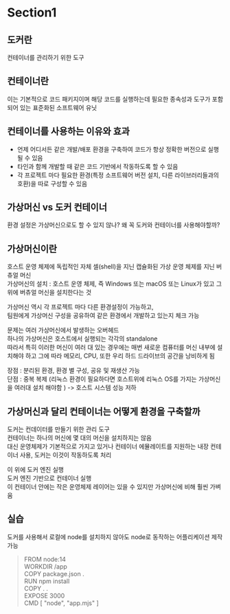 # Section1 

## 도커란
컨테이너를 관리하기 위한 도구 
##  컨테이너란
이는 기본적으로 코드 패키지이며 해당 코드를 실행하는데 필요한 종속성과
도구가 포함되어 있는 표준화된 소프트웨어 유닛 

##  컨테이너를 사용하는 이유와 효과
- 언제 어디서든 같은 개발/배포 환경을 구축하여 코드가 항상 정확한 버전으로 실행될 수 있음   
- 타인과 함께 개발할 때 같은 코드 기반에서 작동하도록 할 수 있음
- 각 프로젝트 마다 필요한 환경(특정 소프트웨어 버전 설치, 다른 라이브러리들과의 호환)을 따로 구성할 수 있음 

##  가상머신 vs 도커 컨테이너 
환경 설정은 가상머신으로도 할 수 있지 않나? 왜 꼭 도커와 컨테이너를 사용해야할까?

##  가상머신이란
호스트 운영 체제에 독립적인 자체 셀(shell)을 지닌 캡슐화된 가상 운영 체제를 지닌 버츄얼 머신  
가상머신의 설치 : 호스트 운영 체제, 즉 Windows 또는 macOS 또는 Linux가 있고 그 위에 버츄얼 머신을 설치한다는 것

가상머신 역시 각 프로젝트 마다 다른 환경설정이 가능하고,   
팀원에게 가상머신 구성을 공유하여 같은 환경에서 개발하고 있는지 체크 가능

문제는 여러 가상머신에서 발생하는 오버헤드  
하나의 가상머신은 호스트에서 실행되는 각각의 standalone   
따라서 특히 이러한 머신이 여러 대 있는 경우에는
매번 새로운 컴퓨터를 머신 내부에 설치해야 하고
그에 따라 메모리, CPU, 또한 우리 하드 드라이브의 공간을 낭비하게 됨

장점 : 분리된 환경, 환경 별 구성, 공유 및 재생산 가능  
단점 : 중복 복제 (리눅스 환경이 필요하다면 호스트위에 리눅스 OS를 가지는 가상머신을 여러대 설치 해야함 ) -> 호스트 시스템 성능 저하

##  가상머신과 달리 컨테이너는 어떻게 환경을 구축할까
도커는 컨데이터를 만들기 위한 관리 도구   
컨테이너는 하나의 머신에 몇 대의 머신을 설치하지는 않음  
대신 운영체제가 기본적으로 가지고 있거나 컨테이너 에뮬레이트를 지원하는 내장 컨테이너 사용, 도커는 이것이 작동하도록 처리   

이 위에 도커 엔진 실행  
도커 엔진 기반으로 컨테이너 실행  
이 컨테이너 안에는 작은 운영체제 레이어는 있을 수 있지만 가상머신에 비해 훨씬 가벼움  

## 실습
도커를 사용해서 로컬에 node를 설치하지 않아도 node로 동작하는 어플리케이션 제작 가능  
> FROM node:14  
WORKDIR /app  
COPY package.json .  
RUN npm install  
COPY . .  
EXPOSE 3000  
CMD [ "node", "app.mjs" ]  
